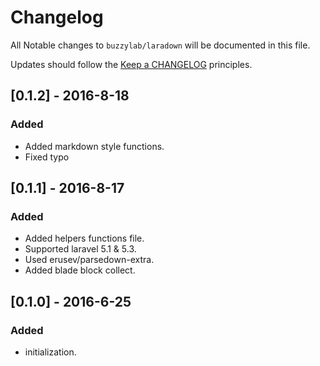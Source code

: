 # Changelog

All Notable changes to `buzzylab/laradown` will be documented in this file.

Updates should follow the [Keep a CHANGELOG](http://keepachangelog.com/) principles.

## [0.1.2] - 2016-8-18
### Added
- Added markdown style functions.
- Fixed typo

## [0.1.1] - 2016-8-17
### Added
- Added helpers functions file.
- Supported laravel 5.1 & 5.3.
- Used erusev/parsedown-extra.
- Added blade block collect.

## [0.1.0] - 2016-6-25
### Added
- initialization.